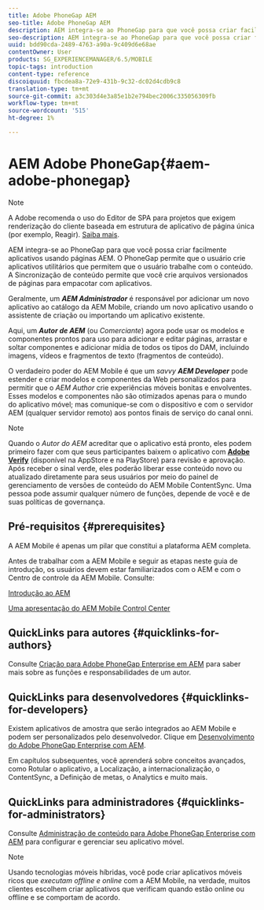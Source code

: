 ```yaml
---
title: Adobe PhoneGap AEM
seo-title: Adobe PhoneGap AEM
description: AEM integra-se ao PhoneGap para que você possa criar facilmente aplicativos usando páginas AEM. Siga esta página para começar a usar o Adobe PhoneGap Enterprise.
seo-description: AEM integra-se ao PhoneGap para que você possa criar facilmente aplicativos usando páginas AEM. Siga esta página para começar a usar o Adobe PhoneGap Enterprise.
uuid: bdd90cda-2489-4763-a90a-9c409d6e68ae
contentOwner: User
products: SG_EXPERIENCEMANAGER/6.5/MOBILE
topic-tags: introduction
content-type: reference
discoiquuid: fbcdea8a-72e9-431b-9c32-dc02d4cdb9c8
translation-type: tm+mt
source-git-commit: a3c303d4e3a85e1b2e794bec2006c335056309fb
workflow-type: tm+mt
source-wordcount: '515'
ht-degree: 1%

---
```



# AEM Adobe PhoneGap{#aem-adobe-phonegap}

>[!NOTE]
>
>A Adobe recomenda o uso do Editor de SPA para projetos que exigem renderização do cliente baseada em estrutura de aplicativo de página única (por exemplo, Reagir). [Saiba mais](/help/sites-developing/spa-overview.md).

AEM integra-se ao PhoneGap para que você possa criar facilmente aplicativos usando páginas AEM. O PhoneGap permite que o usuário crie aplicativos utilitários que permitem que o usuário trabalhe com o conteúdo. A Sincronização de conteúdo permite que você crie arquivos versionados de páginas para empacotar com aplicativos.

Geralmente, um ***AEM Administrador*** é responsável por adicionar um novo aplicativo ao catálogo da AEM Mobile, criando um novo aplicativo usando o assistente de criação ou importando um aplicativo existente.

Aqui, um ***Autor de AEM*** (ou *Comerciante*) agora pode usar os modelos e componentes prontos para uso para adicionar e editar páginas, arrastar e soltar componentes e adicionar mídia de todos os tipos do DAM, incluindo imagens, vídeos e fragmentos de texto (fragmentos de conteúdo).

O verdadeiro poder do AEM Mobile é que um *savvy* ***AEM Developer*** pode estender e criar modelos e componentes da Web personalizados para permitir que o *AEM Author* crie experiências móveis bonitas e envolventes. Esses modelos e componentes não são otimizados apenas para o mundo do aplicativo móvel; mas comunique-se com o dispositivo e com o servidor AEM (qualquer servidor remoto) aos pontos finais de serviço do canal onni.

>[!NOTE]
>
>Quando o *Autor do AEM* acreditar que o aplicativo está pronto, eles podem primeiro fazer com que seus participantes baixem o aplicativo com **[Adobe Verify](/help/mobile/phonegap-mobile-quickstart.md)** (disponível na AppStore e na PlayStore) para revisão e aprovação. Após receber o sinal verde, eles poderão liberar esse conteúdo novo ou atualizado diretamente para seus usuários por meio do painel de gerenciamento de versões de conteúdo do AEM Mobile ContentSync. Uma pessoa pode assumir qualquer número de funções, depende de você e de suas políticas de governança.

## Pré-requisitos {#prerequisites}

A AEM Mobile é apenas um pilar que constitui a plataforma AEM completa.

Antes de trabalhar com a AEM Mobile e seguir as etapas neste guia de introdução, os usuários devem estar familiarizados com o AEM e com o Centro de controle da AEM Mobile. Consulte:

[Introdução ao AEM](/help/sites-deploying/deploy.md)

[Uma apresentação do AEM Mobile Control Center](/help/mobile/phonegap-authoring-apps.md)

## QuickLinks para autores {#quicklinks-for-authors}

Consulte [Criação para Adobe PhoneGap Enterprise em AEM](/help/mobile/phonegap.md) para saber mais sobre as funções e responsabilidades de um autor.

## QuickLinks para desenvolvedores {#quicklinks-for-developers}

Existem aplicativos de amostra que serão integrados ao AEM Mobile e podem ser personalizados pelo desenvolvedor. Clique em [Desenvolvimento do Adobe PhoneGap Enterprise com AEM](/help/mobile/developing-in-phonegap.md).

Em capítulos subsequentes, você aprenderá sobre conceitos avançados, como Rotular o aplicativo, a Localização, a internacionalização, o ContentSync, a Definição de metas, o Analytics e muito mais.

## QuickLinks para administradores {#quicklinks-for-administrators}

Consulte [Administração de conteúdo para Adobe PhoneGap Enterprise com AEM](/help/mobile/administer-phonegap.md) para configurar e gerenciar seu aplicativo móvel.

>[!NOTE]
>
>Usando tecnologias móveis híbridas, você pode criar aplicativos móveis ricos que *executam offline e online* com a AEM Mobile, na verdade, muitos clientes escolhem criar aplicativos que verificam quando estão online ou offline e se comportam de acordo.
